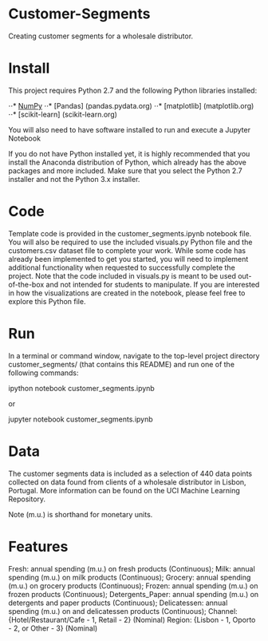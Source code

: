 # Customer-Segments
Creating customer segments for a wholesale distributor. 

# Install
This project requires Python 2.7 and the following Python libraries installed:

⋅⋅* [NumPy](www.numpy.org)
⋅⋅* [Pandas] (pandas.pydata.org)
⋅⋅* [matplotlib] (matplotlib.org)
⋅⋅* [scikit-learn] (scikit-learn.org)

You will also need to have software installed to run and execute a Jupyter Notebook

If you do not have Python installed yet, it is highly recommended that you install the Anaconda distribution of Python, which already has the above packages and more included. Make sure that you select the Python 2.7 installer and not the Python 3.x installer.

# Code

Template code is provided in the customer_segments.ipynb notebook file. You will also be required to use the included visuals.py Python file and the customers.csv dataset file to complete your work. While some code has already been implemented to get you started, you will need to implement additional functionality when requested to successfully complete the project. Note that the code included in visuals.py is meant to be used out-of-the-box and not intended for students to manipulate. If you are interested in how the visualizations are created in the notebook, please feel free to explore this Python file.

# Run

In a terminal or command window, navigate to the top-level project directory customer_segments/ (that contains this README) and run one of the following commands:

ipython notebook customer_segments.ipynb

or

jupyter notebook customer_segments.ipynb

# Data

The customer segments data is included as a selection of 440 data points collected on data found from clients of a wholesale distributor in Lisbon, Portugal. More information can be found on the UCI Machine Learning Repository.

Note (m.u.) is shorthand for monetary units.

# Features

Fresh: annual spending (m.u.) on fresh products (Continuous);
Milk: annual spending (m.u.) on milk products (Continuous);
Grocery: annual spending (m.u.) on grocery products (Continuous);
Frozen: annual spending (m.u.) on frozen products (Continuous);
Detergents_Paper: annual spending (m.u.) on detergents and paper products (Continuous);
Delicatessen: annual spending (m.u.) on and delicatessen products (Continuous);
Channel: {Hotel/Restaurant/Cafe - 1, Retail - 2} (Nominal)
Region: {Lisbon - 1, Oporto - 2, or Other - 3} (Nominal)
